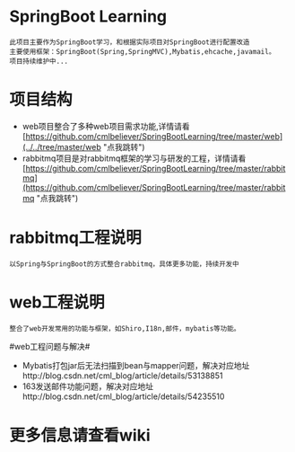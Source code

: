 # SpringBoot Learning #

    此项目主要作为SpringBoot学习，和根据实际项目对SpringBoot进行配置改造
    主要使用框架：SpringBoot(Spring,SpringMVC),Mybatis,ehcache,javamail。
    项目持续维护中...

# 项目结构 #
- web项目整合了多种web项目需求功能,详情请看[https://github.com/cmlbeliever/SpringBootLearning/tree/master/web](../../tree/master/web "点我跳转")
- rabbitmq项目是对rabbitmq框架的学习与研发的工程，详情请看[https://github.com/cmlbeliever/SpringBootLearning/tree/master/rabbitmq](https://github.com/cmlbeliever/SpringBootLearning/tree/master/rabbitmq "点我跳转")

# rabbitmq工程说明 #
    以Spring与SpringBoot的方式整合rabbitmq，具体更多功能，持续开发中

# web工程说明 #
    整合了web开发常用的功能与框架，如Shiro,I18n,邮件，mybatis等功能。

#web工程问题与解决#
- Mybatis打包jar后无法扫描到bean与mapper问题，解决对应地址http://blog.csdn.net/cml_blog/article/details/53138851
- 163发送邮件功能问题，解决对应地址http://blog.csdn.net/cml_blog/article/details/54235510


# 更多信息请查看wiki #
  

